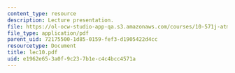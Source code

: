 ```yaml
---
content_type: resource
description: Lecture presentation.
file: https://ol-ocw-studio-app-qa.s3.amazonaws.com/courses/10-571j-atmospheric-physics-and-chemistry-spring-2006/e1962e653a0f9c237b1ec4c4bcc4571a_lec10.pdf
file_type: application/pdf
parent_uid: 72175500-1d85-0159-fef3-d1905422d4cc
resourcetype: Document
title: lec10.pdf
uid: e1962e65-3a0f-9c23-7b1e-c4c4bcc4571a
---
```

